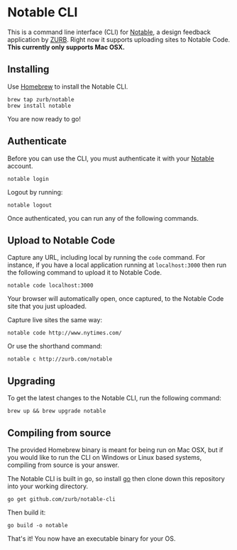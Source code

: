 # Notable CLI
This is a command line interface (CLI) for [Notable](http://zurb.com/notable), a design feedback application by [ZURB](http://zurb.com). Right now it supports uploading sites to Notable Code. **This currently only supports Mac OSX.**

## Installing
Use [Homebrew](http://brew.sh/) to install the Notable CLI.

```
brew tap zurb/notable
brew install notable
```

You are now ready to go!


## Authenticate
Before you can use the CLI, you must authenticate it with your [Notable](http://zurb.com/notable) account.

```
notable login
```

Logout by running:

```
notable logout
```

Once authenticated, you can run any of the following commands.

## Upload to Notable Code
Capture any URL, including local by running the `code` command. For instance, if you have a local application running at `localhost:3000` then run the following command to upload it to Notable Code.

```
notable code localhost:3000
```

Your browser will automatically open, once captured, to the Notable Code site that you just uploaded.

Capture live sites the same way:

```
notable code http://www.nytimes.com/
```

Or use the shorthand command:

```
notable c http://zurb.com/notable
```

## Upgrading
To get the latest changes to the Notable CLI, run the following command:

```
brew up && brew upgrade notable
```

## Compiling from source
The provided Homebrew binary is meant for being run on Mac OSX, but if you would like to run the CLI on Windows or Linux based systems, compiling from source is your answer.

The Notable CLI is built in go, so install [go](https://golang.org) then clone down this repository into your working directory.

```
go get github.com/zurb/notable-cli
```

Then build it:

```
go build -o notable
```

That's it! You now have an executable binary for your OS.
